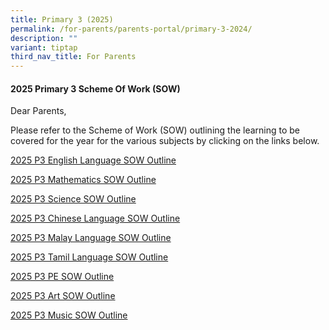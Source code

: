```yaml
---
title: Primary 3 (2025)
permalink: /for-parents/parents-portal/primary-3-2024/
description: ""
variant: tiptap
third_nav_title: For Parents
---
```

<h4><strong>2025 Primary 3 Scheme Of Work (SOW)</strong></h4>
<p>Dear Parents,</p>
<p>Please refer to the Scheme of Work (SOW) outlining the learning to be
covered for the year for the various subjects by clicking on the links
below.</p>
<p><a href="/files/2023 P3 SOW/P3 EL SOW Outline.pdf" rel="noopener noreferrer nofollow" target="_blank">2025 P3 English Language SOW Outline</a>
</p>
<p><a href="/files/2025 P3 SOW/P3_MA_2025_SOW_Outline.pdf" rel="noopener noreferrer nofollow" target="_blank">2025 P3 Mathematics SOW Outline</a>
</p>
<p><a href="/files/2025 P3 SOW/P3_SCI_2025_SOW_Outline.pdf" rel="noopener noreferrer nofollow" target="_blank">2025 P3 Science SOW Outline</a>
</p>
<p><a href="/files/2025 P3 SOW/P3_CL_2025_SOW_Outline.pdf" rel="noopener noreferrer nofollow" target="_blank">2025 P3 Chinese Language SOW Outline</a>
</p>
<p><a href="/files/2025 P3 SOW/P3_ML_2025_SOW_Outline.pdf" rel="noopener noreferrer nofollow" target="_blank">2025 P3 Malay Language SOW Outline</a>
</p>
<p><a href="/files/2025 P3 SOW/P3_TL_2025_SOW_Outline.pdf" rel="noopener noreferrer nofollow" target="_blank">2025 P3 Tamil Language SOW Outline</a>
</p>
<p><a href="/files/2025 P3 SOW/P3_PE_2025_SOW_Outline.pdf" rel="noopener noreferrer nofollow" target="_blank">2025 P3 PE SOW Outline</a>
</p>
<p><a href="/files/2025 P3 SOW/P3_Art_2025_SOW_Outline.pdf" rel="noopener noreferrer nofollow" target="_blank">2025 P3 Art SOW Outline</a>
</p>
<p><a href="/files/2025 P3 SOW/P3_Music_2025_SOW_Outline.pdf" rel="noopener noreferrer nofollow" target="_blank">2025 P3 Music SOW Outline</a>
</p>